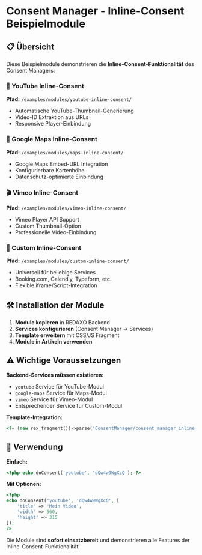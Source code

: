 # Consent Manager - Inline-Consent Beispielmodule

## 📋 Übersicht

Diese Beispielmodule demonstrieren die **Inline-Consent-Funktionalität** des Consent Managers:

### 🎥 YouTube Inline-Consent
**Pfad:** `/examples/modules/youtube-inline-consent/`
- Automatische YouTube-Thumbnail-Generierung
- Video-ID Extraktion aus URLs
- Responsive Player-Einbindung

### 📍 Google Maps Inline-Consent  
**Pfad:** `/examples/modules/maps-inline-consent/`
- Google Maps Embed-URL Integration
- Konfigurierbare Kartenhöhe
- Datenschutz-optimierte Einbindung

### 🎬 Vimeo Inline-Consent
**Pfad:** `/examples/modules/vimeo-inline-consent/`
- Vimeo Player API Support
- Custom Thumbnail-Option
- Professionelle Video-Einbindung

### 🔧 Custom Inline-Consent
**Pfad:** `/examples/modules/custom-inline-consent/`
- Universell für beliebige Services
- Booking.com, Calendly, Typeform, etc.
- Flexible iframe/Script-Integration

## 🛠️ Installation der Module

1. **Module kopieren** in REDAXO Backend
2. **Services konfigurieren** (Consent Manager → Services)
3. **Template erweitern** mit CSS/JS Fragment
4. **Module in Artikeln verwenden**

## ⚠️ Wichtige Voraussetzungen

**Backend-Services müssen existieren:**
- `youtube` Service für YouTube-Modul
- `google-maps` Service für Maps-Modul  
- `vimeo` Service für Vimeo-Modul
- Entsprechender Service für Custom-Modul

**Template-Integration:**
```php
<?= (new rex_fragment())->parse('ConsentManager/consent_manager_inline_cssjs.php') ?>
```

## 🎯 Verwendung

**Einfach:**
```php
<?php echo doConsent('youtube', 'dQw4w9WgXcQ'); ?>
```

**Mit Optionen:**
```php
<?php
echo doConsent('youtube', 'dQw4w9WgXcQ', [
    'title' => 'Mein Video',
    'width' => 560,
    'height' => 315
]);
?>
```

Die Module sind **sofort einsatzbereit** und demonstrieren alle Features der Inline-Consent-Funktionalität!